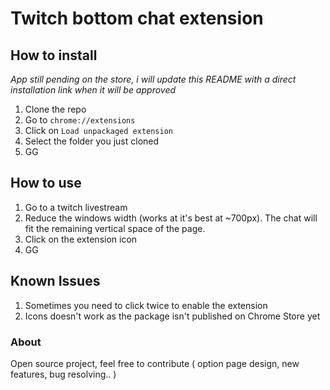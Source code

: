 # Twitch bottom chat extension

## How to install

_App still pending on the store, i will update this README with a direct installation link when it will be approved_



1. Clone the repo
2. Go to `chrome://extensions`
3. Click on `Load unpackaged extension`
4. Select the folder you just cloned
5. GG


## How to use

1. Go to a twitch livestream
2. Reduce the windows width (works at it's best at ~700px). The chat will fit the remaining vertical space of the page.  
3. Click on the extension icon
4. GG


## Known Issues

1. Sometimes you need to click twice to enable the extension
2. Icons doesn't work as the package isn't published on Chrome Store yet


### About

Open source project, feel free to contribute ( option page design, new features, bug resolving.. )
